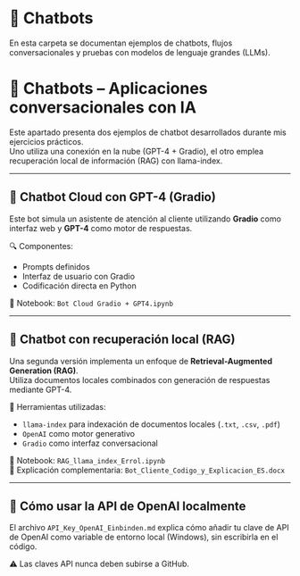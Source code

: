 # 🤖 Chatbots

En esta carpeta se documentan ejemplos de chatbots, flujos conversacionales y pruebas con modelos de lenguaje grandes (LLMs).

# 💬 Chatbots – Aplicaciones conversacionales con IA

Este apartado presenta dos ejemplos de chatbot desarrollados durante mis ejercicios prácticos.  
Uno utiliza una conexión en la nube (GPT-4 + Gradio), el otro emplea recuperación local de información (RAG) con llama-index.

---

## 🤖 Chatbot Cloud con GPT-4 (Gradio)

Este bot simula un asistente de atención al cliente utilizando **Gradio** como interfaz web y **GPT-4** como motor de respuestas.

🔍 Componentes:
- Prompts definidos
- Interfaz de usuario con Gradio
- Codificación directa en Python

📎 Notebook: `Bot Cloud Gradio + GPT4.ipynb`

---

## 🧠 Chatbot con recuperación local (RAG)

Una segunda versión implementa un enfoque de **Retrieval-Augmented Generation (RAG)**.  
Utiliza documentos locales combinados con generación de respuestas mediante GPT-4.

🔧 Herramientas utilizadas:
- `llama-index` para indexación de documentos locales (`.txt`, `.csv`, `.pdf`)
- `OpenAI` como motor generativo
- `Gradio` como interfaz conversacional

📎 Notebook: `RAG_llama_index_Errol.ipynb`  
📄 Explicación complementaria: `Bot_Cliente_Codigo_y_Explicacion_ES.docx`

---

## 🔐 Cómo usar la API de OpenAI localmente

El archivo `API_Key_OpenAI_Einbinden.md` explica cómo añadir tu clave de API de OpenAI como variable de entorno local (Windows), sin escribirla en el código.

⚠️ Las claves API nunca deben subirse a GitHub.

